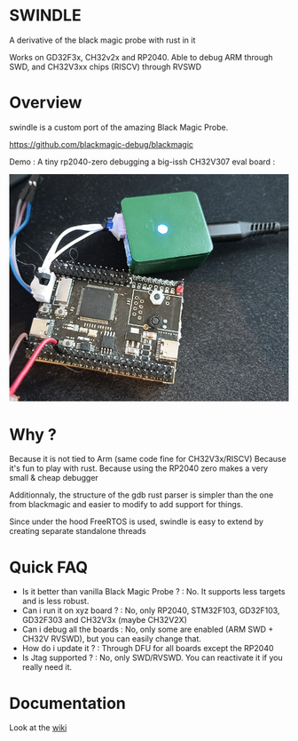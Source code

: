 
SWINDLE 
=====

A derivative of the black magic probe with rust in it

Works on GD32F3x, CH32v2x and RP2040.
Able to debug ARM through SWD, and CH32V3xx chips (RISCV) through RVSWD

Overview
=====

swindle is a custom port of the amazing Black Magic Probe.

https://github.com/blackmagic-debug/blackmagic


Demo : A tiny rp2040-zero debugging a big-issh CH32V307 eval board :

![screenshot](assets/web/rp2040_ch32.png?raw=true "front")



Why ?
=====
Because it is not tied to Arm (same code fine for CH32V3x/RISCV)
Because it's fun to play with rust.
Because using the RP2040 zero makes a very small & cheap debugger

Additionnaly, the structure of the gdb rust parser is simpler than the one
from blackmagic and easier to modify to add support for things.

Since under the hood FreeRTOS is used, swindle is easy to extend by creating separate standalone threads


Quick FAQ
==================

* Is it better than vanilla Black Magic Probe ? : No. It supports less targets and is less robust.
* Can i run it on xyz board ? : No, only RP2040, STM32F103, GD32F103, GD32F303 and CH32V3x (maybe CH32V2X)
* Can i debug all the boards : No, only some are enabled (ARM SWD + CH32V RVSWD), but you can easily change that.
* How do i update it ? : Through DFU for all boards except the RP2040
* Is Jtag supported ? : No, only SWD/RVSWD. You can reactivate it if you really need it.


Documentation
==============

Look at the [wiki](https://github.com/mean00/swindle/wiki)
   
   
